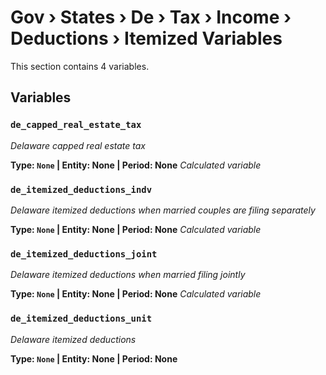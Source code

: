 # Gov › States › De › Tax › Income › Deductions › Itemized Variables

This section contains 4 variables.

## Variables

### `de_capped_real_estate_tax`
*Delaware capped real estate tax*

**Type: `None` | Entity: None | Period: None**
*Calculated variable*

### `de_itemized_deductions_indv`
*Delaware itemized deductions when married couples are filing separately*

**Type: `None` | Entity: None | Period: None**
*Calculated variable*

### `de_itemized_deductions_joint`
*Delaware itemized deductions when married filing jointly*

**Type: `None` | Entity: None | Period: None**
*Calculated variable*

### `de_itemized_deductions_unit`
*Delaware itemized deductions*

**Type: `None` | Entity: None | Period: None**
